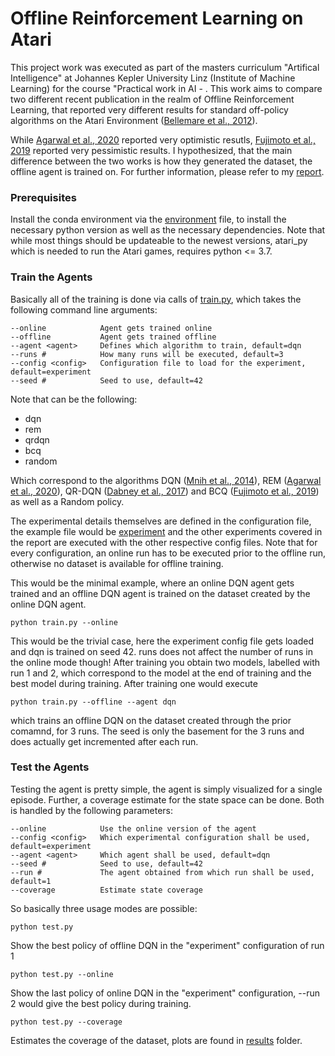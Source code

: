 # Offline Reinforcement Learning on Atari

This project work was executed as part of the masters curriculum "Artifical Intelligence"
at Johannes Kepler University Linz (Institute of Machine Learning) for the course
"Practical work in AI - . This work aims to compare
two different recent publication in the realm of Offline Reinforcement Learning,
that reported very different results for standard off-policy algorithms on the 
Atari Environment ([Bellemare et al., 2012](https://arxiv.org/abs/1207.4708)).

While [Agarwal et al., 2020](https://arxiv.org/abs/1907.04543) reported very optimistic resutls,
[Fujimoto et al., 2019](https://arxiv.org/abs/1910.01708) reported very pessimistic results.
I hypothesized, that the main difference between the two works is how they generated the dataset,
the offline agent is trained on. For further information, please refer to my [report]().

### Prerequisites

Install the conda environment via the [environment](./environment.yml) file, to install the necessary
python version as well as the necessary dependencies. Note that while most things should be updateable
to the newest versions, atari_py which is needed to run the Atari games, requires python <= 3.7.

### Train the Agents

Basically all of the training is done via calls of [train.py](./train.py), which takes the following
command line arguments:

    --online            Agent gets trained online
    --offline           Agent gets trained offline
    --agent <agent>     Defines which algorithm to train, default=dqn
    --runs #            How many runs will be executed, default=3
    --config <config>   Configuration file to load for the experiment, default=experiment
    --seed #            Seed to use, default=42

Note that <action> can be the following:

* dqn
* rem
* qrdqn
* bcq
* random

Which correspond to the algorithms DQN ([Mnih et al., 2014](https://www.cs.toronto.edu/~vmnih/docs/dqn.pdf)), 
REM ([Agarwal et al., 2020](https://arxiv.org/abs/1907.04543)), QR-DQN ([Dabney et al., 2017](https://arxiv.org/abs/1710.10044))
and BCQ ([Fujimoto et al., 2019](https://arxiv.org/abs/1910.01708)) as well as a Random policy.

The experimental details themselves are defined in the configuration file, the example file
would be [experiment](./config/experiment.cfg) and the other experiments covered in the report are
executed with the other respective config files. Note that for every configuration, an online
run has to be executed prior to the offline run, otherwise no dataset is available for offline training.

This would be the minimal example, where an online DQN agent gets trained and an offline DQN agent is trained
on the dataset created by the online DQN agent.

    python train.py --online

This would be the trivial case, here the experiment config file gets loaded and dqn is trained on seed 42. runs does not
affect the number of runs in the online mode though! After training you obtain two models, labelled with run 1 and 2,
which correspond to the model at the end of training and the best model during training. After training one would execute

    python train.py --offline --agent dqn

which trains an offline DQN on the dataset created through the prior comamnd, for 3 runs. The seed is only the basement for the 3 runs and does actually
get incremented after each run.

### Test the Agents

Testing the agent is pretty simple, the agent is simply visualized for a single episode. Further,
a coverage estimate for the state space can be done. Both is handled by the following parameters:

    --online            Use the online version of the agent
    --config <config>   Which experimental configuration shall be used, default=experiment
    --agent <agent>     Which agent shall be used, default=dqn
    --seed #            Seed to use, default=42
    --run #             The agent obtained from which run shall be used, default=1
    --coverage          Estimate state coverage

So basically three usage modes are possible:

    python test.py 

Show the best policy of offline DQN in the "experiment" configuration of run 1

    python test.py --online

Show the last policy of online DQN in the "experiment" configuration, --run 2 would give the best policy during training.

    python test.py --coverage

Estimates the coverage of the dataset, plots are found in [results](results) folder.
    
